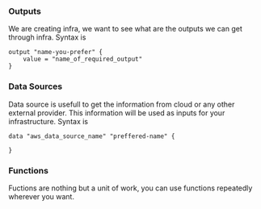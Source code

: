 ### Outputs

We are creating infra, we want to see what are the outputs we can get through infra.
Syntax is
```
output "name-you-prefer" {
    value = "name_of_required_output"
}
```
### Data Sources
Data source is usefull to get the information from cloud or any other external provider. This information will be used as inputs for your infrastructure.
Syntax is
```
data "aws_data_source_name" "preffered-name" {

}
```

### Functions
Fuctions are nothing but a unit of work, you can use functions repeatedly wherever you want.